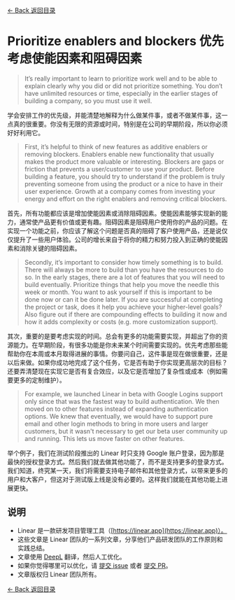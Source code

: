 [<- Back 返回目录](README.md)

# Prioritize enablers and blockers 优先考虑使能因素和阻碍因素

> It’s really important to learn to prioritize work well and to be able to explain clearly why you did or did not prioritize something. You don’t have unlimited resources or time, especially in the earlier stages of building a company, so you must use it well.

学会安排工作的优先级，并能清楚地解释为什么做某件事，或者不做某件事，这一点真的很重要。你没有无限的资源或时间，特别是在公司的早期阶段，所以你必须好好利用它。

> First, it’s helpful to think of new features as additive enablers or removing blockers. Enablers enable new functionality that usually makes the product more valuable or interesting. Blockers are gaps or friction that prevents a user/customer to use your product. Before building a feature, you should try to understand if the problem is truly preventing someone from using the product or a nice to have in their user experience. Growth at a company comes from investing your energy and effort on the right enablers and removing critical blockers.

首先，所有功能都应该是增加使能因素或消除阻碍因素。使能因素能够实现新的能力，通常使产品更有价值或更有趣。阻碍因素是阻碍用户使用你的产品的问题。在实现一个功能之前，你应该了解这个问题是否真的阻碍了客户使用产品，还是说仅仅提升了一些用户体验。公司的增长来自于将你的精力和努力投入到正确的使能因素和消除关键的阻碍因素。

> Secondly, it’s important to consider how timely something is to build. There will always be more to build than you have the resources to do so. In the early stages, there are a lot of features that you will need to build eventually. Prioritize things that help you move the needle this week or month. You want to ask yourself if this is important to be done now or can it be done later. If you are successful at completing the project or task, does it help you achieve your higher-level goals? Also figure out if there are compounding effects to building it now and how it adds complexity or costs (e.g. more customization support).

其次，重要的是要考虑实现的时间。总会有更多的功能需要实现，并超出了你的资源能力。在早期阶段，有很多功能是你未来某个时间需要实现的。优先考虑那些能帮助你在本周或本月取得进展的事情。你要问自己，这件事是现在做很重要，还是以后来做。如果你成功地完成了这个任务，它是否有助于你实现更高层次的目标？还要弄清楚现在实现它是否有复合效应，以及它是否增加了复杂性或成本（例如需要更多的定制维护）。

> For example, we launched Linear in beta with Google Logins support only since that was the fastest way to build authentication. We then moved on to other features instead of expanding authentication options. We knew that eventually, we would have to support pure email and other login methods to bring in more users and larger customers, but it wasn't necessary to get our beta user community up and running. This lets us move faster on other features.

举个例子，我们在测试阶段推出的 Linear 时只支持 Google 账户登录，因为那是最快的授权登录方式。然后我们就去做其他功能了，而不是支持更多的登录方式。我们知道，终究某一天，我们将需要支持电子邮件和其他登录方式，以带来更多的用户和大客户，但这对于测试版上线是没有必要的。这样我们就能在其他功能上进展更快。

## 说明

* Linear 是一款研发项目管理工具（[https://linear.app](https://linear.app)）。
* 这些文章是 Linear 团队的一系列文章，分享他们产品研发团队的工作原则和实践总结。
* 文章使用 [DeepL](https://www.deepl.com/translator) 翻译，然后人工优化。
* 如果你觉得哪里可以优化，请 [提交 issue](https://github.com/flanker/linear-method-zh-cn/issues/new) 或者 [提交 PR](https://github.com/flanker/linear-method-zh-cn/pulls)。
* 文章版权归 Linear 团队所有。

[<- Back 返回目录](README.md)
